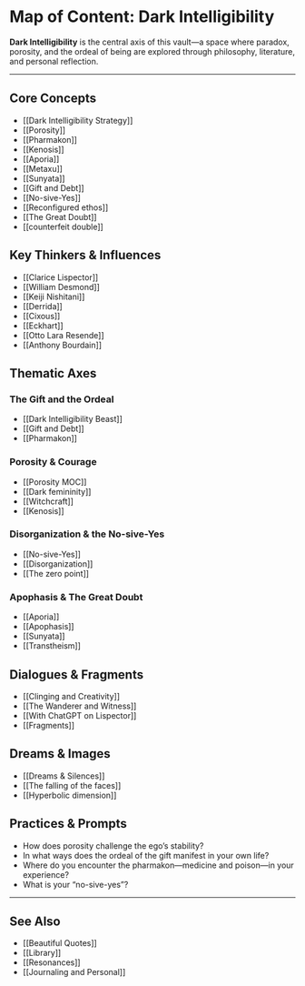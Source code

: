 # Map of Content: Dark Intelligibility

**Dark Intelligibility** is the central axis of this vault—a space where paradox, porosity, and the ordeal of being are explored through philosophy, literature, and personal reflection.

---

## Core Concepts

- [[Dark Intelligibility Strategy]]
- [[Porosity]]
- [[Pharmakon]]
- [[Kenosis]]
- [[Aporia]]
- [[Metaxu]]
- [[Sunyata]]
- [[Gift and Debt]]
- [[No-sive-Yes]]
- [[Reconfigured ethos]]
- [[The Great Doubt]]
- [[counterfeit double]]

## Key Thinkers & Influences

- [[Clarice Lispector]]
- [[William Desmond]]
- [[Keiji Nishitani]]
- [[Derrida]]
- [[Cixous]]
- [[Eckhart]]
- [[Otto Lara Resende]]
- [[Anthony Bourdain]]

## Thematic Axes

### The Gift and the Ordeal
- [[Dark Intelligibility Beast]]
- [[Gift and Debt]]
- [[Pharmakon]]

### Porosity & Courage
- [[Porosity MOC]]
- [[Dark femininity]]
- [[Witchcraft]]
- [[Kenosis]]

### Disorganization & the No-sive-Yes
- [[No-sive-Yes]]
- [[Disorganization]]
- [[The zero point]]

### Apophasis & The Great Doubt
- [[Aporia]]
- [[Apophasis]]
- [[Sunyata]]
- [[Transtheism]]

## Dialogues & Fragments

- [[Clinging and Creativity]]
- [[The Wanderer and Witness]]
- [[With ChatGPT on Lispector]]
- [[Fragments]]

## Dreams & Images

- [[Dreams & Silences]]
- [[The falling of the faces]]
- [[Hyperbolic dimension]]

## Practices & Prompts

- How does porosity challenge the ego’s stability?
- In what ways does the ordeal of the gift manifest in your own life?
- Where do you encounter the pharmakon—medicine and poison—in your experience?
- What is your “no-sive-yes”?

---

## See Also

- [[Beautiful Quotes]]
- [[Library]]
- [[Resonances]]
- [[Journaling and Personal]]
